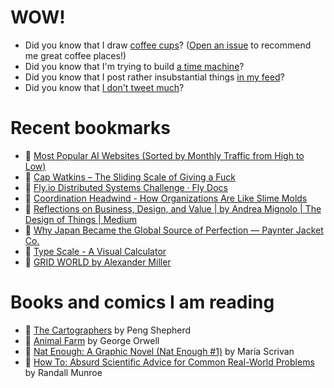 # WOW!

- Did you know that I draw [coffee cups](https://papercups.mamuso.net/)? ([Open an issue](https://github.com/mamuso/papercups/issues) to recommend me great coffee places!)
- Did you know that I'm trying to build [a time machine](https://github.com/mamuso/fluxcapacitor)?
- Did you know that I post rather insubstantial things [in my feed](https://feed.mamuso.net/)?
- Did you know that [I don't tweet much](https://twitter.com/mamuso)?

# Recent bookmarks

- 👀 [Most Popular AI Websites (Sorted by Monthly Traffic from High to Low)](https://www.ilib.com/ai-websites)
- 👀 [Cap Watkins – The Sliding Scale of Giving a Fuck](https://capwatkins.com/blog/the-sliding-scale-of-giving-a-fuck)
- 👀 [Fly.io Distributed Systems Challenge · Fly Docs](https://fly.io/dist-sys/)
- 👀 [Coordination Headwind - How Organizations Are Like Slime Molds](https://komoroske.com/slime-mold/)
- 👀 [Reflections on Business, Design, and Value | by Andrea Mignolo | The Design of Things | Medium](https://medium.com/the-design-of-things/reflections-on-business-design-and-value-bb398cada721)
- 👀 [Why Japan Became the Global Source of Perfection — Paynter Jacket Co.](https://paynter.co.uk/blogs/stories/why-japan-became-global-source-of-perfection)
- 👀 [Type Scale - A Visual Calculator](https://typescale.com/)
- 👀 [GRID WORLD by Alexander Miller](https://alex.miller.garden/grid-world/)


# Books and comics I am reading

- 📘 [The Cartographers](https://www.goodreads.com/book/show/56224531) by Peng Shepherd
- 📘 [Animal Farm](https://www.goodreads.com/book/show/8349198) by George Orwell
- 📘 [Nat Enough: A Graphic Novel (Nat Enough #1)](https://www.goodreads.com/book/show/45714795) by Maria Scrivan
- 📘 [How To: Absurd Scientific Advice for Common Real-World Problems](https://www.goodreads.com/book/show/43851501) by Randall Munroe

